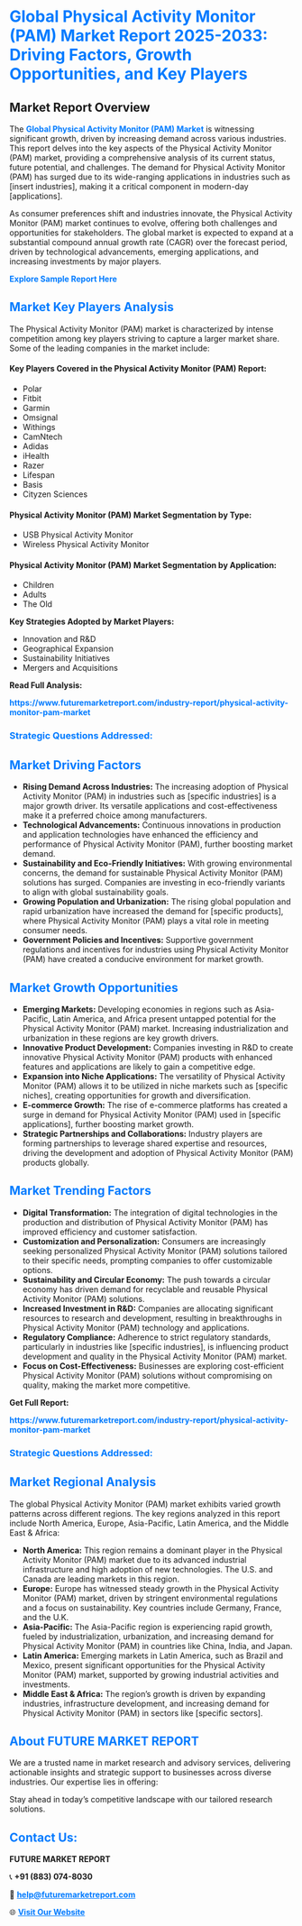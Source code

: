 <h1 style="color: #007BFF;">Global Physical Activity Monitor (PAM) Market Report 2025-2033: Driving Factors, Growth Opportunities, and Key Players</h1>

<section id="overview">
<h2>Market Report Overview</h2>
<p>The <a href="https://www.futuremarketreport.com/industry-report/physical-activity-monitor-pam-market" style="color: #007BFF; text-decoration: none;"><strong>Global Physical Activity Monitor (PAM) Market</strong></a> is witnessing significant growth, driven by increasing demand across various industries. This report delves into the key aspects of the Physical Activity Monitor (PAM) market, providing a comprehensive analysis of its current status, future potential, and challenges. The demand for Physical Activity Monitor (PAM) has surged due to its wide-ranging applications in industries such as [insert industries], making it a critical component in modern-day [applications].</p>
<p>As consumer preferences shift and industries innovate, the Physical Activity Monitor (PAM) market continues to evolve, offering both challenges and opportunities for stakeholders. The global market is expected to expand at a substantial compound annual growth rate (CAGR) over the forecast period, driven by technological advancements, emerging applications, and increasing investments by major players.</p>
</section>

<section id="overview">
<p><a href="https://www.futuremarketreport.com/request-sample/reportId=60069" style="color: #007BFF; text-decoration: none;"><strong>Explore Sample Report Here</strong></a></p>
</section>

<section id="key-players">
<h2 style="color: #007BFF;">Market Key Players Analysis</h2>
<p>The Physical Activity Monitor (PAM) market is characterized by intense competition among key players striving to capture a larger market share. Some of the leading companies in the market include:</p>
<h4>Key Players Covered in the Physical Activity Monitor (PAM) Report:</h4>
<ul><li>Polar</li><li>Fitbit</li><li>Garmin</li><li>Omsignal</li><li>Withings</li><li>CamNtech</li><li>Adidas</li><li>iHealth</li><li>Razer</li><li>Lifespan</li><li>Basis</li><li>Cityzen Sciences</li></ul>
<h4>Physical Activity Monitor (PAM) Market Segmentation by Type:</h4>
<ul><li>USB Physical Activity Monitor</li><li>Wireless Physical Activity Monitor</li></ul>

<h4>Physical Activity Monitor (PAM) Market Segmentation by Application:</h4>
<ul><li>Children</li><li>Adults</li><li>The Old</li></ul>
<p><strong>Key Strategies Adopted by Market Players:</strong></p>
<ul>
<li>Innovation and R&D</li>
<li>Geographical Expansion</li>
<li>Sustainability Initiatives</li>
<li>Mergers and Acquisitions</li>
</ul>
</section>

<section>
<p><strong>Read Full Analysis: </strong></p><a href="https://www.futuremarketreport.com/industry-report/physical-activity-monitor-pam-market" style="color: #007BFF; text-decoration: none;"><strong>https://www.futuremarketreport.com/industry-report/physical-activity-monitor-pam-market</strong></a>
<h3 style="color: #007BFF;">Strategic Questions Addressed:</h3>
</section>

<section id="driving-factors">
<h2 style="color: #007BFF;">Market Driving Factors</h2>
<ul>
<li><strong>Rising Demand Across Industries:</strong> The increasing adoption of Physical Activity Monitor (PAM) in industries such as [specific industries] is a major growth driver. Its versatile applications and cost-effectiveness make it a preferred choice among manufacturers.</li>
<li><strong>Technological Advancements:</strong> Continuous innovations in production and application technologies have enhanced the efficiency and performance of Physical Activity Monitor (PAM), further boosting market demand.</li>
<li><strong>Sustainability and Eco-Friendly Initiatives:</strong> With growing environmental concerns, the demand for sustainable Physical Activity Monitor (PAM) solutions has surged. Companies are investing in eco-friendly variants to align with global sustainability goals.</li>
<li><strong>Growing Population and Urbanization:</strong> The rising global population and rapid urbanization have increased the demand for [specific products], where Physical Activity Monitor (PAM) plays a vital role in meeting consumer needs.</li>
<li><strong>Government Policies and Incentives:</strong> Supportive government regulations and incentives for industries using Physical Activity Monitor (PAM) have created a conducive environment for market growth.</li>
</ul>
</section>

<section id="growth-opportunities">
<h2 style="color: #007BFF;">Market Growth Opportunities</h2>
<ul>
<li><strong>Emerging Markets:</strong> Developing economies in regions such as Asia-Pacific, Latin America, and Africa present untapped potential for the Physical Activity Monitor (PAM) market. Increasing industrialization and urbanization in these regions are key growth drivers.</li>
<li><strong>Innovative Product Development:</strong> Companies investing in R&D to create innovative Physical Activity Monitor (PAM) products with enhanced features and applications are likely to gain a competitive edge.</li>
<li><strong>Expansion into Niche Applications:</strong> The versatility of Physical Activity Monitor (PAM) allows it to be utilized in niche markets such as [specific niches], creating opportunities for growth and diversification.</li>
<li><strong>E-commerce Growth:</strong> The rise of e-commerce platforms has created a surge in demand for Physical Activity Monitor (PAM) used in [specific applications], further boosting market growth.</li>
<li><strong>Strategic Partnerships and Collaborations:</strong> Industry players are forming partnerships to leverage shared expertise and resources, driving the development and adoption of Physical Activity Monitor (PAM) products globally.</li>
</ul>
</section>

<section id="trending-factors">
<h2 style="color: #007BFF;">Market Trending Factors</h2>
<ul>
<li><strong>Digital Transformation:</strong> The integration of digital technologies in the production and distribution of Physical Activity Monitor (PAM) has improved efficiency and customer satisfaction.</li>
<li><strong>Customization and Personalization:</strong> Consumers are increasingly seeking personalized Physical Activity Monitor (PAM) solutions tailored to their specific needs, prompting companies to offer customizable options.</li>
<li><strong>Sustainability and Circular Economy:</strong> The push towards a circular economy has driven demand for recyclable and reusable Physical Activity Monitor (PAM) solutions.</li>
<li><strong>Increased Investment in R&D:</strong> Companies are allocating significant resources to research and development, resulting in breakthroughs in Physical Activity Monitor (PAM) technology and applications.</li>
<li><strong>Regulatory Compliance:</strong> Adherence to strict regulatory standards, particularly in industries like [specific industries], is influencing product development and quality in the Physical Activity Monitor (PAM) market.</li>
<li><strong>Focus on Cost-Effectiveness:</strong> Businesses are exploring cost-efficient Physical Activity Monitor (PAM) solutions without compromising on quality, making the market more competitive.</li>
</ul>
</section>

<section>
<p><strong>Get Full Report: </strong></p><a href="https://www.futuremarketreport.com/industry-report/physical-activity-monitor-pam-market" style="color: #007BFF; text-decoration: none;"><strong>https://www.futuremarketreport.com/industry-report/physical-activity-monitor-pam-market</strong></a>
<h3 style="color: #007BFF;">Strategic Questions Addressed:</h3>
</section>


<section id="regional-analysis">
<h2 style="color: #007BFF;">Market Regional Analysis</h2>
<p>The global Physical Activity Monitor (PAM) market exhibits varied growth patterns across different regions. The key regions analyzed in this report include North America, Europe, Asia-Pacific, Latin America, and the Middle East & Africa:</p>
<ul>
<li><strong>North America:</strong> This region remains a dominant player in the Physical Activity Monitor (PAM) market due to its advanced industrial infrastructure and high adoption of new technologies. The U.S. and Canada are leading markets in this region.</li>
<li><strong>Europe:</strong> Europe has witnessed steady growth in the Physical Activity Monitor (PAM) market, driven by stringent environmental regulations and a focus on sustainability. Key countries include Germany, France, and the U.K.</li>
<li><strong>Asia-Pacific:</strong> The Asia-Pacific region is experiencing rapid growth, fueled by industrialization, urbanization, and increasing demand for Physical Activity Monitor (PAM) in countries like China, India, and Japan.</li>
<li><strong>Latin America:</strong> Emerging markets in Latin America, such as Brazil and Mexico, present significant opportunities for the Physical Activity Monitor (PAM) market, supported by growing industrial activities and investments.</li>
<li><strong>Middle East & Africa:</strong> The region’s growth is driven by expanding industries, infrastructure development, and increasing demand for Physical Activity Monitor (PAM) in sectors like [specific sectors].</li>
</ul>
</section>

<footer>
<h2 style="color: #007BFF;">About FUTURE MARKET REPORT</h2>
<p>We are a trusted name in market research and advisory services, delivering actionable insights and strategic support to businesses across diverse industries. Our expertise lies in offering:</p>

<p>Stay ahead in today’s competitive landscape with our tailored research solutions.</p>

<h2 style="color: #007BFF;">Contact Us:</h2>
<p><strong>FUTURE MARKET REPORT</strong></p>
<p>📞 <strong>+91 (883) 074-8030</strong></p>
<p>📧 <strong><a href="mailto:help@futuremarketreport.com" style="color: #007BFF;">help@futuremarketreport.com</a></strong></p>
<p>🌐 <strong><a href="https://www.futuremarketreport.com/" style="color: #007BFF;">Visit Our Website</a></strong></p>
</footer>